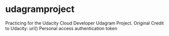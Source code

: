 # udagramproject
Practicing for the Udacity Cloud Developer Udagram Project.
Original Credit to Udacity: url()
Personal access authentication token
